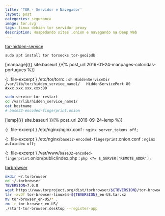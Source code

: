 ```yaml
---
title: 'TOR - Servidor e Navegador'
layout: post
categories: seguranca
image: tor.svg
tags: linux debian tor servidor proxy
description: Hospedando sites .onion e navegando na Deep Web 
---
```


[tor-hidden-service](https://www.torproject.org/docs/tor-hidden-service.html.en)

```
sudo apt install tor torsocks tor-geoipdb
```

[manpage]({{ site.baseurl }}{% post_url 2016-01-24-manpages-coloridas-portugues %})

{: .file-excerpt }
/etc/tor/torrc
:	```sh
	HiddenServiceDir /var/lib/tor/hidden_service_name1/  
	HiddenServicePort 80 #xxx.xxx.xxx.xxx:80 
	```

```sh
sudo service tor restart
cd /var/lib/hidden_service_name1/
cat hostname
# base32-encoded-fingerprint.onion
```

[lemp]({{ site.baseurl }}{% post_url 2016-09-24-lemp %})

{: .file-excerpt }
/etc/nginx/nginx.conf
:	```nginx
	server_tokens off;
	```

{: .file-excerpt }
/etc/nginx/`base32-encoded-fingerprint`.onion.conf
:	```nginx
	autoindex off;
	```

{: .file-excerpt }
/var/www/`base32-encoded-fingerprint`.onion/public/index.php
:	```php
	<?= $_SERVER['REMOTE_ADDR'];
	```

[torbrowser](https://www.torproject.org/projects/torbrowser.html.en#linux)

```sh
mkdir ~/.torbrowser
cd ~/.torbrowser
TBVERSION=7.0.8
wget https://www.torproject.org/dist/torbrowser/${TBVERSION}/tor-browser-linux64-${TBVERSION}_en-US.tar.xz
tar -xvJf tor-browser-linux64-${TBVERSION}_en-US.tar.xz
mv tor-browser_en-US/* .
rm -r tor-browser_en-US/
./start-tor-browser.desktop --register-app
```
